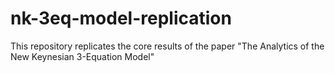 # nk-3eq-model-replication
This repository replicates the core results of the paper "The Analytics of the New Keynesian 3-Equation Model"
